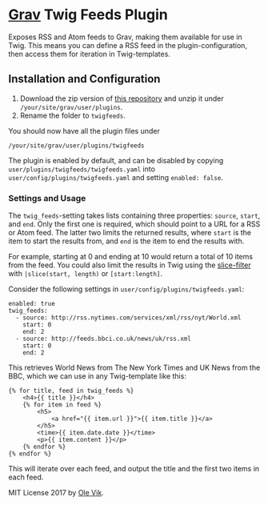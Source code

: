 # [Grav](http://getgrav.org/) Twig Feeds Plugin

Exposes RSS and Atom feeds to Grav, making them available for use in Twig. This means you can define a RSS feed in the plugin-configuration, then access them for iteration in Twig-templates.

## Installation and Configuration

1. Download the zip version of [this repository](https://github.com/OleVik/grav-plugin-twigfeeds) and unzip it under `/your/site/grav/user/plugins`.
2. Rename the folder to `twigfeeds`.

You should now have all the plugin files under

    /your/site/grav/user/plugins/twigfeeds

The plugin is enabled by default, and can be disabled by copying `user/plugins/twigfeeds/twigfeeds.yaml` into `user/config/plugins/twigfeeds.yaml` and setting `enabled: false`.

### Settings and Usage

The `twig_feeds`-setting takes lists containing three properties: `source`, `start`, and `end`. Only the first one is required, which should point to a URL for a RSS or Atom feed. The latter two limits the returned results, where `start` is the item to start the results from, and `end` is the item to end the results with.

For example, starting at 0 and ending at 10 would return a total of 10 items from the feed. You could also limit the results in Twig using the [slice-filter](http://twig.sensiolabs.org/doc/2.x/filters/slice.html) with `|slice(start, length)` or `[start:length]`.

Consider the following settings in `user/config/plugins/twigfeeds.yaml`:

```
enabled: true
twig_feeds:
  - source: http://rss.nytimes.com/services/xml/rss/nyt/World.xml
    start: 0
    end: 2
  - source: http://feeds.bbci.co.uk/news/uk/rss.xml
    start: 0
    end: 2
```

This retrieves World News from The New York Times and UK News from the BBC, which we can use in any Twig-template like this:

```
{% for title, feed in twig_feeds %}
	<h4>{{ title }}</h4>
	{% for item in feed %}
		<h5>
			<a href="{{ item.url }}">{{ item.title }}</a>
		</h5>
		<time>{{ item.date.date }}</time>
		<p>{{ item.content }}</p>
	{% endfor %}
{% endfor %}
```

This will iterate over each feed, and output the title and the first two items in each feed.

MIT License 2017 by [Ole Vik](http://github.com/olevik).
